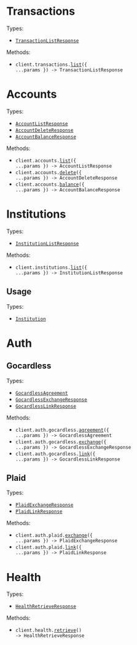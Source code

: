 # Transactions

Types:

- <code><a href="./src/resources/transactions.ts">TransactionListResponse</a></code>

Methods:

- <code title="get /transactions">client.transactions.<a href="./src/resources/transactions.ts">list</a>({ ...params }) -> TransactionListResponse</code>

# Accounts

Types:

- <code><a href="./src/resources/accounts.ts">AccountListResponse</a></code>
- <code><a href="./src/resources/accounts.ts">AccountDeleteResponse</a></code>
- <code><a href="./src/resources/accounts.ts">AccountBalanceResponse</a></code>

Methods:

- <code title="get /accounts">client.accounts.<a href="./src/resources/accounts.ts">list</a>({ ...params }) -> AccountListResponse</code>
- <code title="delete /accounts">client.accounts.<a href="./src/resources/accounts.ts">delete</a>({ ...params }) -> AccountDeleteResponse</code>
- <code title="get /accounts/balance">client.accounts.<a href="./src/resources/accounts.ts">balance</a>({ ...params }) -> AccountBalanceResponse</code>

# Institutions

Types:

- <code><a href="./src/resources/institutions/institutions.ts">InstitutionListResponse</a></code>

Methods:

- <code title="get /institutions">client.institutions.<a href="./src/resources/institutions/institutions.ts">list</a>({ ...params }) -> InstitutionListResponse</code>

## Usage

Types:

- <code><a href="./src/resources/institutions/usage.ts">Institution</a></code>

# Auth

## Gocardless

Types:

- <code><a href="./src/resources/auth/gocardless.ts">GocardlessAgreement</a></code>
- <code><a href="./src/resources/auth/gocardless.ts">GocardlessExchangeResponse</a></code>
- <code><a href="./src/resources/auth/gocardless.ts">GocardlessLinkResponse</a></code>

Methods:

- <code title="post /auth/gocardless/agreement">client.auth.gocardless.<a href="./src/resources/auth/gocardless.ts">agreement</a>({ ...params }) -> GocardlessAgreement</code>
- <code title="post /auth/gocardless/exchange">client.auth.gocardless.<a href="./src/resources/auth/gocardless.ts">exchange</a>({ ...params }) -> GocardlessExchangeResponse</code>
- <code title="post /auth/gocardless/link">client.auth.gocardless.<a href="./src/resources/auth/gocardless.ts">link</a>({ ...params }) -> GocardlessLinkResponse</code>

## Plaid

Types:

- <code><a href="./src/resources/auth/plaid.ts">PlaidExchangeResponse</a></code>
- <code><a href="./src/resources/auth/plaid.ts">PlaidLinkResponse</a></code>

Methods:

- <code title="post /auth/plaid/exchange">client.auth.plaid.<a href="./src/resources/auth/plaid.ts">exchange</a>({ ...params }) -> PlaidExchangeResponse</code>
- <code title="post /auth/plaid/link">client.auth.plaid.<a href="./src/resources/auth/plaid.ts">link</a>({ ...params }) -> PlaidLinkResponse</code>

# Health

Types:

- <code><a href="./src/resources/health.ts">HealthRetrieveResponse</a></code>

Methods:

- <code title="get /health">client.health.<a href="./src/resources/health.ts">retrieve</a>() -> HealthRetrieveResponse</code>
